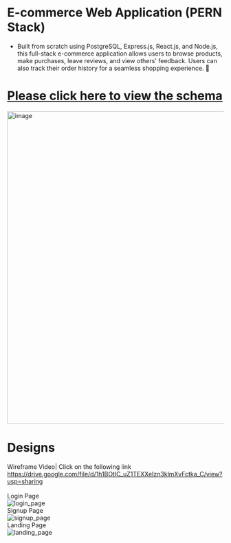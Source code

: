 # E-commerce Web Application (PERN Stack)
- Built from scratch using PostgreSQL, Express.js, React.js, and Node.js, this full-stack e-commerce application allows users to browse products, make purchases, leave reviews, and view others' feedback. Users can also track their order history for a seamless shopping experience. 🚀

# [Please click here to view the schema](https://drawsql.app/teams/full-stack-19/diagrams/ecommerce-site)

<img width="728" alt="image" src="https://github.com/user-attachments/assets/50c086df-5771-4bad-b9eb-bfaa0a199890" />

# Designs

Wireframe Video| Click on the following link<br/>
https://drive.google.com/file/d/1h1BOtlC_uZ1TEXXeIzn3klmXvFctka_C/view?usp=sharing
</br></br>
Login Page<br/>
![login_page](https://github.com/user-attachments/assets/7e16b4a3-a9ca-47e1-b507-67cd0e865627)<br/>
Signup Page<br/>
![signup_page](https://github.com/user-attachments/assets/a422423a-b5bd-41be-bc91-1dd95c105219) <br/>
Landing Page<br/>
![landing_page](https://github.com/user-attachments/assets/844e4ae4-03cd-4f1a-8a18-cfca53df151c)
